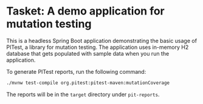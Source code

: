# Tasket: A demo application for mutation testing

This is a headless Spring Boot application demonstrating the basic usage of PITest, a library for mutation testing.
The application uses in-memory H2 database that gets populated with sample data when you run the application.

To generate PITest reports, run the following command:

```bash
./mvnw test-compile org.pitest:pitest-maven:mutationCoverage
```

The reports will be in the `target` directory under `pit-reports`.